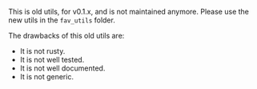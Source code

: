 This is old utils, for v0.1.x, and is not maintained anymore. Please use the new utils in the `fav_utils` folder.

The drawbacks of this old utils are:
- It is not rusty.
- It is not well tested.
- It is not well documented.
- It is not generic.
